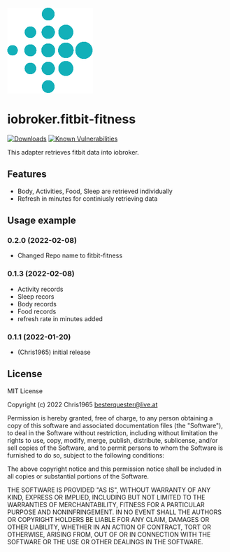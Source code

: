 ![Logo](admin/fitbit-fitness.png)
# iobroker.fitbit-fitness

[![Downloads](https://img.shields.io/npm/dm/iobroker.fitbit-fitness)](https://www.npmjs.com/package/iobroker.fitbit-fitness)
[![Known Vulnerabilities](https://snyk.io/test/github/chris-1965/iobroker.fitbit-fitness/badge.svg)](https://app.snyk.io/org/chris-1965/iobroker.fitbit-fitness)


This adapter retrieves fitbit data into iobroker.

## Features
- Body, Activities, Food, Sleep are retrieved individually
- Refresh in minutes for continiusly retrieving data
  
## Usage example

### 0.2.0 (2022-02-08)
- Changed Repo name to fitbit-fitness

### 0.1.3 (2022-02-08)
- Activity records
- Sleep recors
- Body records
- Food records
- refresh rate in minutes added
  
### 0.1.1 (2022-01-20)
* (Chris1965) initial release

## License
MIT License

Copyright (c) 2022 Chris1965 <besterquester@live.at>

Permission is hereby granted, free of charge, to any person obtaining a copy
of this software and associated documentation files (the "Software"), to deal
in the Software without restriction, including without limitation the rights
to use, copy, modify, merge, publish, distribute, sublicense, and/or sell
copies of the Software, and to permit persons to whom the Software is
furnished to do so, subject to the following conditions:

The above copyright notice and this permission notice shall be included in all
copies or substantial portions of the Software.

THE SOFTWARE IS PROVIDED "AS IS", WITHOUT WARRANTY OF ANY KIND, EXPRESS OR
IMPLIED, INCLUDING BUT NOT LIMITED TO THE WARRANTIES OF MERCHANTABILITY,
FITNESS FOR A PARTICULAR PURPOSE AND NONINFRINGEMENT. IN NO EVENT SHALL THE
AUTHORS OR COPYRIGHT HOLDERS BE LIABLE FOR ANY CLAIM, DAMAGES OR OTHER
LIABILITY, WHETHER IN AN ACTION OF CONTRACT, TORT OR OTHERWISE, ARISING FROM,
OUT OF OR IN CONNECTION WITH THE SOFTWARE OR THE USE OR OTHER DEALINGS IN THE
SOFTWARE.